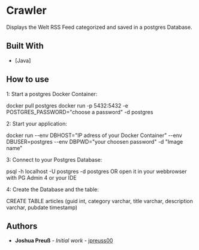 # Crawler

Displays the Welt RSS Feed categorized and saved in a postgres Database.

## Built With

* [Java]

## How to use

1: Start a postgres Docker Container:

docker pull postgres
docker run -p 5432:5432 -e POSTGRES_PASSWORD="choose a password" -d postgres

2: Start your application:

docker run --env DBHOST="IP adress of your Docker Container" --env DBUSER=postgres --env DBPWD="your choosen password" -d "Image name"

3: Connect to your Postgres Database:

psql -h localhost -U postgres -d postgres
OR
open it in your webbrowser with PG Admin 4 or your IDE

4: Create the Database and the table:

CREATE TABLE articles (guid int, category varchar, title varchar, description varchar, pubdate timestamp)

## Authors

* **Joshua Preuß** - *Initial work* - [jpreuss00](https://github.com/jpreuss00)
